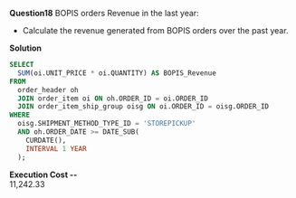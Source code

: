 **Question18**
BOPIS orders Revenue in the last year:
- Calculate the revenue generated from BOPIS orders over the past year.


**Solution**
```sql
SELECT 
  SUM(oi.UNIT_PRICE * oi.QUANTITY) AS BOPIS_Revenue 
FROM 
  order_header oh 
  JOIN order_item oi ON oh.ORDER_ID = oi.ORDER_ID 
  JOIN order_item_ship_group oisg ON oi.ORDER_ID = oisg.ORDER_ID 
WHERE 
  oisg.SHIPMENT_METHOD_TYPE_ID = 'STOREPICKUP' 
  AND oh.ORDER_DATE >= DATE_SUB(
    CURDATE(), 
    INTERVAL 1 YEAR
  );
```
**Execution Cost --**   
11,242.33
